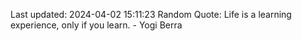 Last updated: 2024-04-02 15:11:23
Random Quote: Life is a learning experience, only if you learn. - Yogi Berra